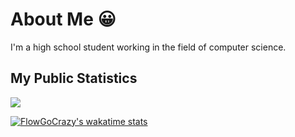 # About Me :grinning:

I'm a high school student working in the field of computer science. 

## My Public Statistics

[![](https://github-readme-stats.vercel.app/api?username=FlowGoCrazy&count_private=true&show_icons=true&title_color=41b883&icon_color=41b883&text_color=fffefe&bg_color=273849)](https://github.com/anuraghazra/github-readme-stats)

[![FlowGoCrazy's wakatime stats](https://github-readme-stats.vercel.app/api/wakatime?username=FlowGoCrazy&layout=compact&langs_count=10&range=last_7_days)](https://github.com/anuraghazra/github-readme-stats)
